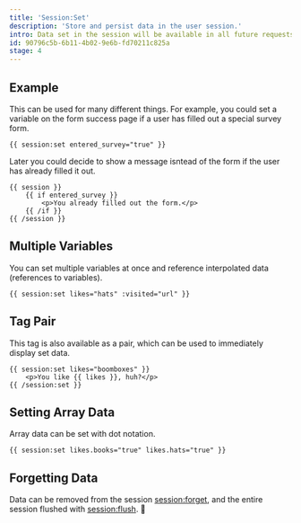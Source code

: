 ```yaml
---
title: 'Session:Set'
description: 'Store and persist data in the user session.'
intro: Data set in the session will be available in all future requests until such time that the session is cleared over time (sessions eventually expire) or intentionally. Session variables can be retrieved with the main [session](/tags/session) tag.
id: 90796c5b-6b11-4b02-9e6b-fd70211c825a
stage: 4
---
```

## Example

This can be used for many different things. For example, you could set a variable on the form success page if a user has filled out a special survey form.

```
{{ session:set entered_survey="true" }}
```

Later you could decide to show a message isntead of the form if the user has already filled it out.

```
{{ session }}
    {{ if entered_survey }}
        <p>You already filled out the form.</p>
    {{ /if }}
{{ /session }}
```

## Multiple Variables

You can set multiple variables at once and reference interpolated data (references to variables).

```
{{ session:set likes="hats" :visited="url" }}
```

## Tag Pair

This tag is also available as a pair, which can be used to immediately display set data.

```
{{ session:set likes="boomboxes" }}
    <p>You like {{ likes }}, huh?</p>
{{ /session:set }}
```

## Setting Array Data

Array data can be set with dot notation.

```
{{ session:set likes.books="true" likes.hats="true" }}
```

## Forgetting Data

Data can be removed from the session [session:forget](/tags/session-forget), and the entire session flushed with [session:flush](/tags/session-flush). 🚽
